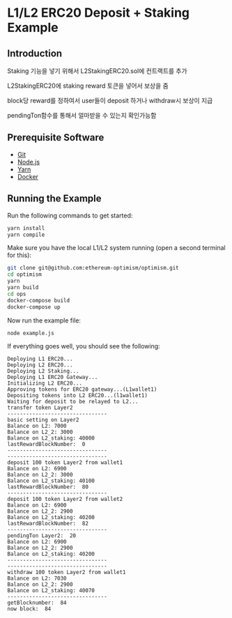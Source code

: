 # L1/L2 ERC20 Deposit + Staking Example

## Introduction

Staking 기능을 넣기 위해서 L2StakingERC20.sol에 컨트랙트를 추가

L2StakingERC20에 staking reward 토큰을 넣어서 보상을 줌

block당 reward를 정하여서 user들이 deposit 하거나 withdraw시 보상이 지급

pendingTon함수를 통해서 얼마받을 수 있는지 확인가능함



## Prerequisite Software

- [Git](https://git-scm.com/book/en/v2/Getting-Started-Installing-Git)
- [Node.js](https://nodejs.org/en/download/)
- [Yarn](https://classic.yarnpkg.com/en/docs/install#mac-stable)
- [Docker](https://docs.docker.com/engine/install/)


## Running the Example

Run the following commands to get started:

```sh
yarn install
yarn compile
```

Make sure you have the local L1/L2 system running (open a second terminal for this):

```sh
git clone git@github.com:ethereum-optimism/optimism.git
cd optimism
yarn
yarn build
cd ops
docker-compose build
docker-compose up
```

Now run the example file:

```sh
node example.js
```

If everything goes well, you should see the following:

```text
Deploying L1 ERC20...
Deploying L2 ERC20...
Deploying L2 Staking...
Deploying L1 ERC20 Gateway...
Initializing L2 ERC20...
Approving tokens for ERC20 gateway...(L1wallet1)
Depositing tokens into L2 ERC20...(l1wallet1)
Waiting for deposit to be relayed to L2...
transfer token Layer2
--------------------------------
basic setting on Layer2
Balance on L2: 7000
Balance on L2_2: 3000
Balance on L2_staking: 40000
lastRewardBlockNumber:  0
--------------------------------
--------------------------------
deposit 100 token Layer2 from wallet1
Balance on L2: 6900
Balance on L2_2: 3000
Balance on L2_staking: 40100
lastRewardBlockNumber:  80
--------------------------------
deposit 100 token Layer2 from wallet2
Balance on L2: 6900
Balance on L2_2: 2900
Balance on L2_staking: 40200
lastRewardBlockNumber:  82
--------------------------------
pendingTon Layer2:  20
Balance on L2: 6900
Balance on L2_2: 2900
Balance on L2_staking: 40200
--------------------------------
--------------------------------
withdraw 100 token Layer2 from wallet1
Balance on L2: 7030
Balance on L2_2: 2900
Balance on L2_staking: 40070
--------------------------------
getBlocknumber:  84
now block:  84
```
